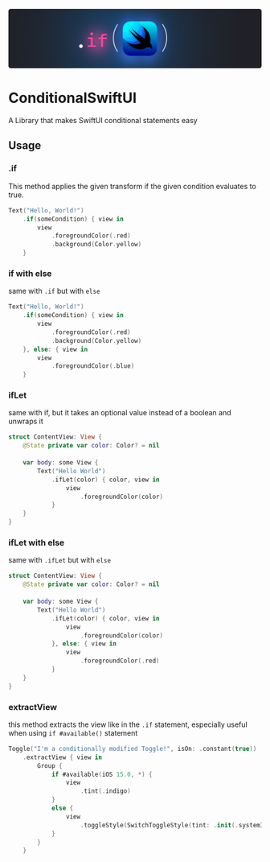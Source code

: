 ![Thumbnail](./thumbnail.png)
# ConditionalSwiftUI
A Library that makes SwiftUI conditional statements easy

## Usage

### .if
This method applies the given transform if the given condition evaluates to true.
```swift
Text("Hello, World!")
    .if(someCondition) { view in
        view
            .foregroundColor(.red)
            .background(Color.yellow)
    }
```

### if with else
same with `.if` but with `else`
```swift
Text("Hello, World!")
    .if(someCondition) { view in
        view
            .foregroundColor(.red)
            .background(Color.yellow)
    }, else: { view in
        view
            .foregroundColor(.blue)
    }
```

### ifLet
same with if, but it takes an optional value instead of a boolean and unwraps it

```swift
struct ContentView: View {
    @State private var color: Color? = nil
    
    var body: some View {
        Text("Hello World")
            .ifLet(color) { color, view in
                view
                    .foregroundColor(color)
            }
    }
}
```

### ifLet with else
same with `.ifLet` but with `else`

```swift
struct ContentView: View {
    @State private var color: Color? = nil
    
    var body: some View {
        Text("Hello World")
            .ifLet(color) { color, view in
                view
                    .foregroundColor(color)
            }, else: { view in
                view
                    .foregroundColor(.red)
            }
    }
}
```
### extractView
this method extracts the view like in the `.if` statement, especially useful when using `if #available()` statement

```swift
Toggle("I'm a conditionally modified Toggle!", isOn: .constant(true))
    .extractView { view in
        Group {
            if #available(iOS 15.0, *) {
                view
                    .tint(.indigo)
            }
            else {
                view
                    .toggleStyle(SwitchToggleStyle(tint: .init(.systemIndigo)))
            }
        }
    }
```
